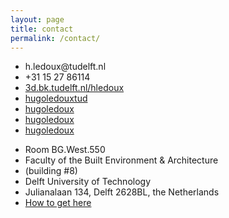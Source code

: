 ```yaml
---
layout: page
title: contact
permalink: /contact/
---
```


<div class="grid">
  <div class="unit half">
    <ul class="fa-ul">
      <li><i class="fa-li bi bi-envelope-fill"></i>h.ledoux@tudelft.nl</li>
      <li><i class="fa-li bi bi-telephone-fill"></i>+31 15 27 86114</li>
      <li><i class="fa-li bi bi-house-door-fill"></i><a href="https://3d.bk.tudelft.nl/hledoux">3d.bk.tudelft.nl/hledoux</a></li>
      <li><i class="fa-li bi bi-youtube"></i><a href="https://www.youtube.com/c/HugoLedouxTUD">hugoledouxtud</a></li>
      <li><i class="fa-li bi bi-twitter"></i><a href="https://twitter.com/hugoledoux">hugoledoux</a></li>
      <li><i class="fa-li bi bi-github"></i><a href="https://github.com/hugoledoux">hugoledoux</a></li>
      <li><i class="fa-li bi bi-mastodon"></i><a href="https://github.com/hugoledoux">hugoledoux</a></li>
    </ul>
  </div>
  <div class="unit half">
    <ul class="fa-ul">
      <li><i class="fa-li bi bi-geo-alt-fill"></i>Room BG.West.550</li>
      <li><i></i>Faculty of the Built Environment & Architecture</li>
      <li><i></i>(building #8)</li>
      <li><i></i>Delft University of Technology</li>
      <li><i></i>Julianalaan 134, Delft 2628BL, the Netherlands</li>
      <li><i></i><a href="https://iamap.tudelft.nl/en/poi/architecture/">How to get here</a></li>
    </ul>
  </div>
</div>



<div id="map"></div>

<script src="//d19vzq90twjlae.cloudfront.net/leaflet-0.4/leaflet.js"></script> 
<script src="//cdnjs.cloudflare.com/ajax/libs/proj4js/1.1.0/proj4js-compressed.js"></script>
<script src="{{ "/assets/js/mymap.js" | prepend: site.baseurl }}"></script>

